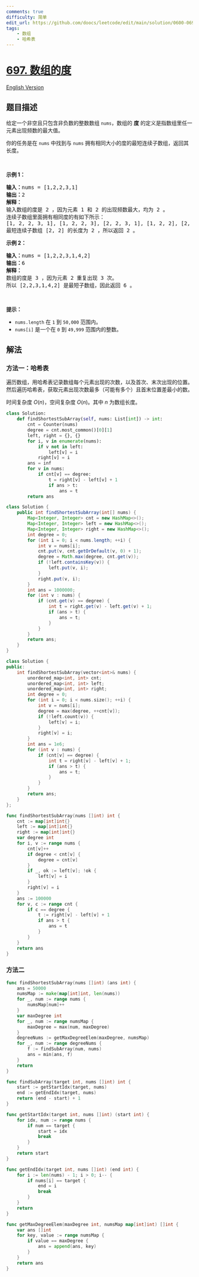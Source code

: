```yaml
---
comments: true
difficulty: 简单
edit_url: https://github.com/doocs/leetcode/edit/main/solution/0600-0699/0697.Degree%20of%20an%20Array/README.md
tags:
    - 数组
    - 哈希表
---
```


<!-- problem:start -->

# [697. 数组的度](https://leetcode.cn/problems/degree-of-an-array)

[English Version](/solution/0600-0699/0697.Degree%20of%20an%20Array/README_EN.md)

## 题目描述

<!-- description:start -->

<p>给定一个非空且只包含非负数的整数数组&nbsp;<code>nums</code>，数组的 <strong>度</strong> 的定义是指数组里任一元素出现频数的最大值。</p>

<p>你的任务是在 <code>nums</code> 中找到与&nbsp;<code>nums</code>&nbsp;拥有相同大小的度的最短连续子数组，返回其长度。</p>

<p>&nbsp;</p>

<p><strong>示例 1：</strong></p>

<pre>
<strong>输入：</strong>nums = [1,2,2,3,1]
<strong>输出：</strong>2
<strong>解释：</strong>
输入数组的度是 2 ，因为元素 1 和 2 的出现频数最大，均为 2 。
连续子数组里面拥有相同度的有如下所示：
[1, 2, 2, 3, 1], [1, 2, 2, 3], [2, 2, 3, 1], [1, 2, 2], [2, 2, 3], [2, 2]
最短连续子数组 [2, 2] 的长度为 2 ，所以返回 2 。
</pre>

<p><strong>示例 2：</strong></p>

<pre>
<strong>输入：</strong>nums = [1,2,2,3,1,4,2]
<strong>输出：</strong>6
<strong>解释：</strong>
数组的度是 3 ，因为元素 2 重复出现 3 次。
所以 [2,2,3,1,4,2] 是最短子数组，因此返回 6 。
</pre>

<p>&nbsp;</p>

<p><strong>提示：</strong></p>

<ul>
	<li><code>nums.length</code>&nbsp;在 <code>1</code> 到 <code>50,000</code> 范围内。</li>
	<li><code>nums[i]</code>&nbsp;是一个在 <code>0</code> 到 <code>49,999</code> 范围内的整数。</li>
</ul>

<!-- description:end -->

## 解法

<!-- solution:start -->

### 方法一：哈希表

遍历数组，用哈希表记录数组每个元素出现的次数，以及首次、末次出现的位置。然后遍历哈希表，获取元素出现次数最多（可能有多个）且首末位置差最小的数。

时间复杂度 $O(n)$，空间复杂度 $O(n)$。其中 $n$ 为数组长度。

<!-- tabs:start -->

```python
class Solution:
    def findShortestSubArray(self, nums: List[int]) -> int:
        cnt = Counter(nums)
        degree = cnt.most_common()[0][1]
        left, right = {}, {}
        for i, v in enumerate(nums):
            if v not in left:
                left[v] = i
            right[v] = i
        ans = inf
        for v in nums:
            if cnt[v] == degree:
                t = right[v] - left[v] + 1
                if ans > t:
                    ans = t
        return ans
```

```java
class Solution {
    public int findShortestSubArray(int[] nums) {
        Map<Integer, Integer> cnt = new HashMap<>();
        Map<Integer, Integer> left = new HashMap<>();
        Map<Integer, Integer> right = new HashMap<>();
        int degree = 0;
        for (int i = 0; i < nums.length; ++i) {
            int v = nums[i];
            cnt.put(v, cnt.getOrDefault(v, 0) + 1);
            degree = Math.max(degree, cnt.get(v));
            if (!left.containsKey(v)) {
                left.put(v, i);
            }
            right.put(v, i);
        }
        int ans = 1000000;
        for (int v : nums) {
            if (cnt.get(v) == degree) {
                int t = right.get(v) - left.get(v) + 1;
                if (ans > t) {
                    ans = t;
                }
            }
        }
        return ans;
    }
}
```

```cpp
class Solution {
public:
    int findShortestSubArray(vector<int>& nums) {
        unordered_map<int, int> cnt;
        unordered_map<int, int> left;
        unordered_map<int, int> right;
        int degree = 0;
        for (int i = 0; i < nums.size(); ++i) {
            int v = nums[i];
            degree = max(degree, ++cnt[v]);
            if (!left.count(v)) {
                left[v] = i;
            }
            right[v] = i;
        }
        int ans = 1e6;
        for (int v : nums) {
            if (cnt[v] == degree) {
                int t = right[v] - left[v] + 1;
                if (ans > t) {
                    ans = t;
                }
            }
        }
        return ans;
    }
};
```

```go
func findShortestSubArray(nums []int) int {
	cnt := map[int]int{}
	left := map[int]int{}
	right := map[int]int{}
	var degree int
	for i, v := range nums {
		cnt[v]++
		if degree < cnt[v] {
			degree = cnt[v]
		}
		if _, ok := left[v]; !ok {
			left[v] = i
		}
		right[v] = i
	}
	ans := 100000
	for v, c := range cnt {
		if c == degree {
			t := right[v] - left[v] + 1
			if ans > t {
				ans = t
			}
		}
	}
	return ans
}
```

<!-- tabs:end -->

<!-- solution:end -->

<!-- solution:start -->

### 方法二

<!-- tabs:start -->

```go
func findShortestSubArray(nums []int) (ans int) {
	ans = 50000
	numsMap := make(map[int]int, len(nums))
	for _, num := range nums {
		numsMap[num]++
	}
	var maxDegree int
	for _, num := range numsMap {
		maxDegree = max(num, maxDegree)
	}
	degreeNums := getMaxDegreeElem(maxDegree, numsMap)
	for _, num := range degreeNums {
		f := findSubArray(num, nums)
		ans = min(ans, f)
	}
	return
}

func findSubArray(target int, nums []int) int {
	start := getStartIdx(target, nums)
	end := getEndIdx(target, nums)
	return (end - start) + 1
}

func getStartIdx(target int, nums []int) (start int) {
	for idx, num := range nums {
		if num == target {
			start = idx
			break
		}
	}
	return start
}

func getEndIdx(target int, nums []int) (end int) {
	for i := len(nums) - 1; i > 0; i-- {
		if nums[i] == target {
			end = i
			break
		}
	}
	return
}

func getMaxDegreeElem(maxDegree int, numsMap map[int]int) []int {
	var ans []int
	for key, value := range numsMap {
		if value == maxDegree {
			ans = append(ans, key)
		}
	}
	return ans
}
```

<!-- tabs:end -->

<!-- solution:end -->

<!-- problem:end -->
